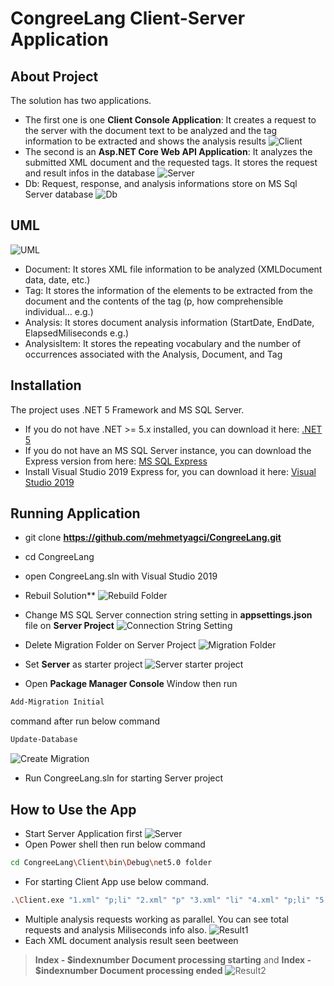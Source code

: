 # CongreeLang Client-Server Application
## About Project
The solution has two applications. 
- The first one is one **Client Console Application**: It creates a request to the server with the document text to be analyzed and the tag information to be extracted and shows the analysis results
![Client](https://github.com/mehmetyagci/CongreeLang/blob/master/screehshots/1ClientApp.png)
- The second is an **Asp.NET Core Web API Application**: It analyzes the submitted XML document and the requested tags. It stores the request and result infos in the database
![Server](https://github.com/mehmetyagci/CongreeLang/blob/master/screehshots/2Server.png)
- Db: Request, response, and analysis informations store on MS Sql Server database
![Db](https://github.com/mehmetyagci/CongreeLang/blob/master/screehshots/3Db.png)

## UML
![UML](https://github.com/mehmetyagci/CongreeLang/blob/master/screehshots/4UML_Diagram.png)
 - Document: It stores XML file information to be analyzed (XMLDocument data, date, etc.)
 - Tag: It stores the information of the elements to be extracted from the document and the contents of the tag (p, how comprehensible individual...  e.g.)
 - Analysis: It stores document analysis information (StartDate, EndDate, ElapsedMiliseconds e.g.)
 - AnalysisItem: It stores the repeating vocabulary and the number of occurrences associated with the Analysis, Document, and Tag

## Installation 
The project uses .NET 5 Framework and MS SQL Server. 
 - If you do not have .NET >= 5.x installed, you can download it here: [.NET 5](https://dotnet.microsoft.com/download/dotnet/5.0)
 - If you do not have an MS SQL Server instance, you can download the Express version from here: [MS SQL Express](https://www.microsoft.com/tr-tr/sql-server/sql-server-downloads)
 - Install Visual Studio 2019 Express for, you can download it here: [Visual Studio 2019](https://visualstudio.microsoft.com/tr/vs/express/) 

## Running Application
 - git clone **https://github.com/mehmetyagci/CongreeLang.git**
 - cd CongreeLang
 - open CongreeLang.sln with Visual Studio 2019
 - Rebuil Solution**
![Rebuild Folder](https://github.com/mehmetyagci/CongreeLang/blob/master/screehshots/7Rebuild.png)

 - Change MS SQL Server connection string setting in **appsettings.json** file on **Server Project**
![Connection String Setting](https://github.com/mehmetyagci/CongreeLang/blob/master/screehshots/5ConnString.png)

 - Delete Migration Folder on Server Project
![Migration Folder](https://github.com/mehmetyagci/CongreeLang/blob/master/screehshots/6DeleteMigrationFolder.png)

 - Set **Server** as starter project
![Server starter project](https://github.com/mehmetyagci/CongreeLang/blob/master/screehshots/8SetServerStarterProject.png)

 - Open **Package Manager Console** Window then run 
 ```bash
 Add-Migration Initial 
 ```
command after run below command
 ```bash
 Update-Database 
 ```

![Create Migration](https://github.com/mehmetyagci/CongreeLang/blob/master/screehshots/9CreateMigration.png)
 - Run CongreeLang.sln for starting Server project

## How to Use the App
 - Start Server Application first
![Server](https://github.com/mehmetyagci/CongreeLang/blob/master/screehshots/2Server.png)
- Open Power shell then run below command
 ```bash
 cd CongreeLang\Client\bin\Debug\net5.0 folder
  ```
- For starting Client App use below command.
 ```bash
.\Client.exe "1.xml" "p;li" "2.xml" "p" "3.xml" "li" "4.xml" "p;li" "5.xml" "p" "6.xml" "li" "7.xml" "p;li" "8.xml" "p" "9.xml" "li"
 ```
- Multiple analysis requests working as parallel. You can see total requests and analysis Miliseconds info also.
![Result1](https://github.com/mehmetyagci/CongreeLang/blob/master/screehshots/10Result.png)
- Each XML document analysis result seen beetween 
>**Index - $indexnumber Document processing starting** 
and 
>**Index - $indexnumber Document processing ended**
![Result2](https://github.com/mehmetyagci/CongreeLang/blob/master/screehshots/11Result.png)

